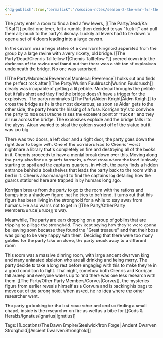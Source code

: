 ```yaml
---
{"dg-publish":true,"permalink":"/session-notes/season-2-the-war-for-the-ofc-s-freedom/session-4/","updated":"2025-03-01T21:16:02.373+00:00"}
---
```


The party enter a room to find a bed a few levers, [[The Party/Dead/Kal ‡\|Kal ‡]] pulled one lever, felt a rumble then decided to say "fuck it" and pull them all; much to the party's dismay. Luckily all levers had to be down to open a set of 4 doors leading into a large cavern. 

In the cavern was a huge statue of a dwarvern king/lord separated from the group by a large ravine with a very rickety, old bridge. [[The Party/Dead/Chenris Tallfellow ‡\|Chenris Tallfellow ‡]] peered down into the darkness of the ravine and found out that there was a shit ton of explosives underneath the bridge. No one was surprised.

[[The Party/Mordecai Reverence\|Mordecai Reverence]] hulks out and finds the perfect rock after [[The Party/Wurinn Fuuldrusch\|Wurinn Fuuldrusch]] clearly was incapable of getting a lil pebble.  Mordecai throughs the pebble but it falls short and they find the bridge doesn't have a trigger for the explosives. The party nominates [[The Party/Aiden Knight\|Aiden Knight]] to cross the bridge as he is the most dexterous; as soon as Aidan gets to the other side, the party hears the hissing of a fuse. Korrigan try's to convince the party to hide but Drache raises the excellent point of "fuck it" and they all run across the bridge. The explosives explode and the bridge falls into the abyss. Aidan wanted to steal the golden sword off of the statue but it was too big. 

There was two doors, a left door and a right door, the party goes down the right door to begin with. One of the corridors lead to Chenris' worst nightmare a library that's completely on fire and destroying all of the books in it. Chenris proceeds to have a mental break down over this. Moving along the party also finds a guards barracks, a food store where the food is slowly starting to spoil and the captains quarters. in which, the party finds a hidden entrance behind a bookshelves that leads the party back to the room with a bed in it. Chenris also managed to find the captains log detailing how the guards stationed here are trapped in by humans long ago. 

Korrigan breaks from the party to go to the room with the rations and bumps into a shadowy figure that he tries to befriend. It turns out that this figure has been living in the stronghold for a while to stay away from humans. He also warns not to get in [[The Party/Other Party Members/Bruce\|Bruce]]'s way. 

Meanwhile, The party are ears dropping on a group of goblins that are tripping to pillage the stronghold. They kept saying how they're were gonna be leaving soon because they found the "Great treasure" and that their boss was going to be very happy with them. Deciding that there were too many goblins for the party take on alone, the party snuck away to a different room. 

This room was a massive dinning room, with large ancient dwarven king and many animated skeleton who are all drinking and being merry. The party decide to take a long rest before engaging with this to make they're in a good condition to fight. That night, somehow both Chenris and Korrigan fall asleep and everyone wakes up to find there was one less research with them. [[The Party/Other Party Members/Corvus\|Corvus]], the mysteries figure from earlier reveals himself as a Corvum and is packing his bags to move out of the strong hold. When asked, he no idea where the other researcher went. 

The party go looking for the lost researcher and end up finding a small chapel, inside is the researcher on fire as well as a bible for [[Gods & Heralds/Ignatius/Ignatius\|Ignatius]]

Tags:
[[Locations/The Dawn Empire/Steelwick/Iron Forge\| Ancient Dwarven Stronghold]]Ancient Dwarven Stronghold]]
